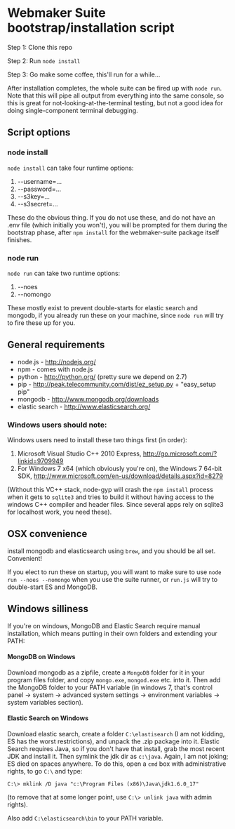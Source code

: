 # Webmaker Suite bootstrap/installation script

Step 1: Clone this repo

Step 2: Run `node install`

Step 3: Go make some coffee, this'll run for a while...

After installation completes, the whole suite can be fired up with `node run`. Note that this will pipe all output from everything into the same console, so this is great for not-looking-at-the-terminal testing, but not a good idea for doing single-component terminal debugging.

## Script options

### node install

`node install` can take four runtime options:

1. --username=...
2. --password=...
3. --s3key=...
4. --s3secret=...

These do the obvious thing. If you do not use these, and do not have an .env file (which initially you won't), you will be prompted for them during the bootstrap phase, after `npm install` for the webmaker-suite package itself finishes.

### node run

`node run` can take two runtime options:

1. --noes
2. --nomongo

These mostly exist to prevent double-starts for elastic search and mongodb, if you already run these on your machine, since `node run` will try to fire these up for you.

## General requirements

* node.js - http://nodejs.org/
* npm - comes with node.js
* python - http://python.org/ (pretty sure we depend on 2.7)
* pip - http://peak.telecommunity.com/dist/ez_setup.py  + "easy_setup pip"
* mongodb - http://www.mongodb.org/downloads
* elastic search - http://www.elasticsearch.org/


### Windows users should note:

Windows users need to install these two things first (in order):

1. Microsoft Visual Studio C++ 2010 Express, http://go.microsoft.com/?linkid=9709949
2. For Windows 7 x64 (which obviously you're on), the Windows 7 64-bit SDK, http://www.microsoft.com/en-us/download/details.aspx?id=8279

(Without this VC++ stack, node-gyp will crash the `npm install` process when it gets to `sqlite3` and tries to build it without having access to the windows C++ compiler and header files. Since several apps rely on sqlite3 for localhost work, you need these).

## OSX convenience

install mongodb and elasticsearch using `brew`, and you should be all set. Convenient!

If you elect to run these on startup, you will want to make sure to use `node run --noes --nomongo` when you use the suite runner, or `run.js` will try to double-start ES and MongoDB.

## Windows silliness

If you're on windows, MongoDB and Elastic Search require manual installation, which means putting in their own folders and extending your PATH:

#### MongoDB on Windows

Download mongodb as a zipfile, create a `MongoDB` folder for it in your program files folder, and copy `mongo.exe`, `mongod.exe` etc. into it. Then add the MongoDB folder to your PATH variable (in windows 7, that's control panel -> system -> advanced system settings -> environment variables -> system variables section).

#### Elastic Search on Windows

Download elastic search, create a folder `C:\elastisearch` (I am not kidding, ES has the worst restrictions), and unpack the .zip package into it. Elastic Search requires Java, so if you don't have that install, grab the most recent JDK and install it. Then symlink the jdk dir as `c:\java`. Again, I am not joking; ES died on spaces anywhere. To do this, open a `cmd` box with administrative rights, to go `C:\` and type:

`C:\> mklink /D java "c:\Program Files (x86)\Java\jdk1.6.0_17"`

(to remove that at some longer point, use `C:\> unlink java` with admin rights).

Also add `C:\elasticsearch\bin` to your PATH variable.
